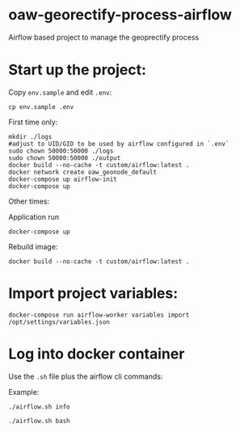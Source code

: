 # oaw-georectify-process-airflow
Airflow based project to manage the geoprectify process


# Start up the project:

Copy `env.sample` and edit `.env`:

```
cp env.sample .env
```

First time only:

```
mkdir ./logs
#adjust to UID/GID to be used by airflow configured in `.env`
sudo chown 50000:50000 ./logs
sudo chown 50000:50000 ./output
docker build --no-cache -t custom/airflow:latest .
docker network create oaw_geonode_default
docker-compose up airflow-init
docker-compose up
```

Other times:

Application run
```
docker-compose up
```
Rebuild image:
```
docker build --no-cache -t custom/airflow:latest .
```


# Import project variables:

```
docker-compose run airflow-worker variables import /opt/settings/variables.json
```

# Log into docker container

Use the `.sh` file plus the airflow cli commands:

Example:

```
./airflow.sh info

./airflow.sh bash
```
